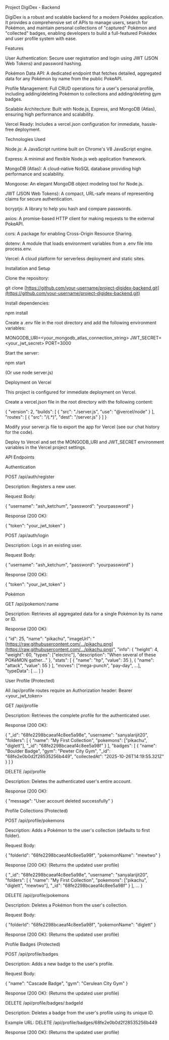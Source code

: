 Project DigiDex - Backend

DigiDex is a robust and scalable backend for a modern Pokédex application. It provides a comprehensive set of APIs to manage users, search for Pokémon, and maintain personal collections of "captured" Pokémon and "collected" badges, enabling developers to build a full-featured Pokédex and user profile system with ease.

Features

User Authentication: Secure user registration and login using JWT (JSON Web Tokens) and password hashing.

Pokémon Data API: A dedicated endpoint that fetches detailed, aggregated data for any Pokémon by name from the public PokeAPI.

Profile Management: Full CRUD operations for a user's personal profile, including adding/deleting Pokémon to collections and adding/deleting gym badges.

Scalable Architecture: Built with Node.js, Express, and MongoDB (Atlas), ensuring high performance and scalability.

Vercel Ready: Includes a vercel.json configuration for immediate, hassle-free deployment.

Technologies Used

Node.js: A JavaScript runtime built on Chrome's V8 JavaScript engine.

Express: A minimal and flexible Node.js web application framework.

MongoDB (Atlas): A cloud-native NoSQL database providing high performance and scalability.

Mongoose: An elegant MongoDB object modeling tool for Node.js.

JWT (JSON Web Tokens): A compact, URL-safe means of representing claims for secure authentication.

bcryptjs: A library to help you hash and compare passwords.

axios: A promise-based HTTP client for making requests to the external PokeAPI.

cors: A package for enabling Cross-Origin Resource Sharing.

dotenv: A module that loads environment variables from a .env file into process.env.

Vercel: A cloud platform for serverless deployment and static sites.

Installation and Setup

Clone the repository:

git clone [https://github.com/your-username/project-digidex-backend.git](https://github.com/your-username/project-digidex-backend.git)


Install dependencies:

npm install


Create a .env file in the root directory and add the following environment variables:

MONGODB_URI=<your_mongodb_atlas_connection_string>
JWT_SECRET=<your_jwt_secret>
PORT=3000


Start the server:

npm start


(Or use node server.js)

Deployment on Vercel

This project is configured for immediate deployment on Vercel.

Create a vercel.json file in the root directory with the following content:

{
  "version": 2,
  "builds": [
    {
      "src": "./server.js",
      "use": "@vercel/node"
    }
  ],
  "routes": [
    {
      "src": "/(.*)",
      "dest": "/server.js"
    }
  ]
}


Modify your server.js file to export the app for Vercel (see our chat history for the code).

Deploy to Vercel and set the MONGODB_URI and JWT_SECRET environment variables in the Vercel project settings.

API Endpoints

Authentication

POST /api/auth/register

Description: Registers a new user.

Request Body:

{
  "username": "ash_ketchum",
  "password": "yourpassword"
}


Response (200 OK):

{
  "token": "your_jwt_token"
}


POST /api/auth/login

Description: Logs in an existing user.

Request Body:

{
  "username": "ash_ketchum",
  "password": "yourpassword"
}


Response (200 OK):

{
  "token": "your_jwt_token"
}


Pokémon

GET /api/pokemon/:name

Description: Retrieves all aggregated data for a single Pokémon by its name or ID.

Response (200 OK):

{
  "id": 25,
  "name": "pikachu",
  "imageUrl": "[https://raw.githubusercontent.com/.../pikachu.png](https://raw.githubusercontent.com/.../pikachu.png)",
  "info": {
    "height": 4,
    "weight": 60,
    "types": ["electric"],
    "description": "When several of these POKéMON gather..."
  },
  "stats": [
    { "name": "hp", "value": 35 },
    { "name": "attack", "value": 55 }
  ],
  "moves": ["mega-punch", "pay-day", ...],
  "typeData": [ ... ]
}


User Profile (Protected)

All /api/profile routes require an Authorization header: Bearer <your_jwt_token>

GET /api/profile

Description: Retrieves the complete profile for the authenticated user.

Response (200 OK):

{
  "_id": "68fe2298bcaeaf4c8ee5a98e",
  "username": "sanyalarijit20",
  "folders": [
    {
      "name": "My First Collection",
      "pokemons": ["pikachu", "diglett"],
      "_id": "68fe2298bcaeaf4c8ee5a98f"
    }
  ],
  "badges": [
    {
      "name": "Boulder Badge",
      "gym": "Pewter City Gym",
      "_id": "68fe2e0b0d2f28535256b449",
      "collectedAt": "2025-10-26T14:19:55.321Z"
    }
  ]
}


DELETE /api/profile

Description: Deletes the authenticated user's entire account.

Response (200 OK):

{
  "message": "User account deleted successfully"
}


Profile Collections (Protected)

POST /api/profile/pokemons

Description: Adds a Pokémon to the user's collection (defaults to first folder).

Request Body:

{
  "folderId": "68fe2298bcaeaf4c8ee5a98f",
  "pokemonName": "mewtwo"
}


Response (200 OK): (Returns the updated user profile)

{
  "_id": "68fe2298bcaeaf4c8ee5a98e",
  "username": "sanyalarijit20",
  "folders": [
    {
      "name": "My First Collection",
      "pokemons": ["pikachu", "diglett", "mewtwo"],
      "_id": "68fe2298bcaeaf4c8ee5a98f"
    }
  ],
  ...
}


DELETE /api/profile/pokemons

Description: Deletes a Pokémon from the user's collection.

Request Body:

{
  "folderId": "68fe2298bcaeaf4c8ee5a98f",
  "pokemonName": "diglett"
}


Response (200 OK): (Returns the updated user profile)

Profile Badges (Protected)

POST /api/profile/badges

Description: Adds a new badge to the user's profile.

Request Body:

{
  "name": "Cascade Badge",
  "gym": "Cerulean City Gym"
}


Response (200 OK): (Returns the updated user profile)

DELETE /api/profile/badges/:badgeId

Description: Deletes a badge from the user's profile using its unique ID.

Example URL: DELETE /api/profile/badges/68fe2e0b0d2f28535256b449

Response (200 OK): (Returns the updated user profile)